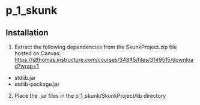 # p_1_skunk

## Installation

1. Extract the following dependencies from the SkunkProject.zip file hosted on Canvas: https://stthomas.instructure.com/courses/34845/files/3149515/download?wrap=1
  - stdlib.jar
  - stdlib-package.jar
2. Place the .jar files in the p_1_skunk/SkunkProject/lib directory
